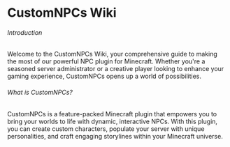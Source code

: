 # CustomNPCs Wiki 


###### Introduction
Welcome to the CustomNPCs Wiki, your comprehensive guide to making the most of our powerful NPC plugin for Minecraft. 
Whether you're a seasoned server administrator or a creative player looking to enhance your gaming experience, 
CustomNPCs opens up a world of possibilities.

###### What is CustomNPCs?
CustomNPCs is a feature-packed Minecraft plugin that empowers you to bring your worlds to life with dynamic, interactive
NPCs. With this plugin, you can create custom characters, populate your server with unique personalities, and craft
engaging storylines within your Minecraft universe.

<seealso>
<!--Give some related links to how-to articles-->
</seealso>

